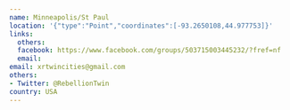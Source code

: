 ```yaml
---
name: Minneapolis/St Paul
location: '{"type":"Point","coordinates":[-93.2650108,44.977753]}'
links:
  others: 
  facebook: https://www.facebook.com/groups/503715003445232/?fref=nf
  email: 
email: xrtwincities@gmail.com
others:
- Twitter: @RebellionTwin
country: USA
---
```

